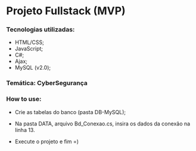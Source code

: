 # Projeto Fullstack (MVP)

### Tecnologias utilizadas:

- HTML/CSS;
- JavaScript;
- C#;
- Ajax;
- MySQL (v2.0);

### Temática: CyberSegurança

### How to use:

- Crie as tabelas do banco (pasta DB-MySQL);
- Na pasta DATA, arquivo Bd_Conexao.cs, insira os dados da conexão na linha 13.

- Execute o projeto e fim =)
